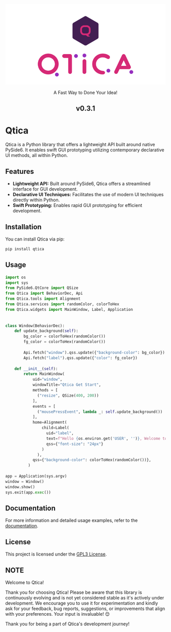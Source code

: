 <p align="center">
  <a href="https://qticaproject.gitbook.io/qtica/">
    <img alt="Qtica" src="https://github.com/qtica-project/Qtica/blob/main/logo.png">
  </a>
</p>

<p align="center">
  A Fast Way to Done Your Idea!
</p>

<h2 align="center">
  v0.3.1
</h2>

# Qtica

Qtica is a Python library that offers a lightweight API built around native PySide6. It enables swift GUI prototyping utilizing contemporary declarative UI methods, all within Python.

## Features

- **Lightweight API:** Built around PySide6, Qtica offers a streamlined interface for GUI development.
- **Declarative UI Techniques:** Facilitates the use of modern UI techniques directly within Python.
- **Swift Prototyping:** Enables rapid GUI prototyping for efficient development.

## Installation

You can install Qtica via pip:

```bash
pip install qtica
```

## Usage

```python
import os
import sys
from PySide6.QtCore import QSize
from Qtica import BehaviorDec, Api
from Qtica.tools import Alignment
from Qtica.services import randomColor, colorToHex
from Qtica.widgets import MainWindow, Label, Application


class Window(BehaviorDec):
    def update_background(self):
        bg_color = colorToHex(randomColor())
        fg_color = colorToHex(randomColor())

        Api.fetch("window").qss.update({"background-color": bg_color})
        Api.fetch("label").qss.update({"color": fg_color})

    def __init__(self):
        return MainWindow(
            uid="window",
            windowTitle="Qtica Get Start",
            methods = [
              ("resize", QSize(400, 200))
            ],
            events = [
              ("mousePressEvent", lambda _: self.update_background())
            ],
            home=Alignment(
                child=Label(
                  uid="label",
                  text=f"Hello {os.environ.get('USER', '')}, Welcome to Qtica!",
                  qss={"font-size": "24px"}
                )
              ),
            qss={"background-color": colorToHex(randomColor())},
          )

app = Application(sys.argv)
window = Window()
window.show()
sys.exit(app.exec())
```

## Documentation
For more information and detailed usage examples, refer to the [documentation](https://omamkaz.gitbook.io/qtica/).

## License

This project is licensed under the [GPL3 License](https://github.com/qtica-project/Qtica/blob/main/LICENSE.md).

## NOTE
Welcome to Qtica!

Thank you for choosing Qtica! Please be aware that this library is continuously evolving and is not yet considered stable as it's actively under development. We encourage you to use it for experimentation and kindly ask for your feedback, bug reports, suggestions, or improvements that align with your preferences. Your input is invaluable! 😊

Thank you for being a part of Qtica's development journey!